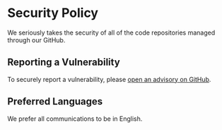 # Security Policy

We seriously takes  the security of all of the code repositories managed through our GitHub.

## Reporting a Vulnerability

To securely report a vulnerability, please [open an advisory on GitHub](https://github.com/benyboy84/GitHubAction_Sentinel/security/advisories/new).

## Preferred Languages

We prefer all communications to be in English.
